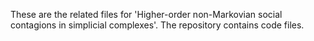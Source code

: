 These are the related files for 'Higher-order non-Markovian social contagions in simplicial complexes'. The repository contains code files.

